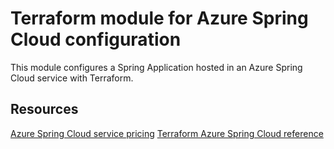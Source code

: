 # Terraform module for Azure Spring Cloud configuration

This module configures a Spring Application hosted in an Azure Spring Cloud service with Terraform.

## Resources

[Azure Spring Cloud service pricing](https://azure.microsoft.com/en-us/pricing/details/spring-cloud/)
[Terraform Azure Spring Cloud reference](https://registry.terraform.io/providers/hashicorp/azurerm/latest/docs/resources/spring_cloud_service)
